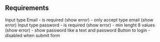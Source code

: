 ## Requirements
Input type Email
    - is required (show error)
    - only accept type email (show error)
Input type password
    - is required (show error)
    - min lenght 8 values (show error)
    - show password like a text and password
Button to login
    - disabled when submit form
